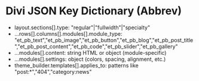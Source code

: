 # Divi JSON Key Dictionary (Abbrev)
- layout.sections[].type: "regular"|"fullwidth"|"specialty"
- ...rows[].columns[].modules[].module_type: "et_pb_text","et_pb_image","et_pb_button","et_pb_blog","et_pb_post_title","et_pb_post_content","et_pb_code","et_pb_slider","et_pb_gallery"
- ...modules[].content: string HTML or object (module-specific)
- ...modules[].settings: object (colors, spacing, alignment, etc.)
- theme_builder.templates[].applies_to: patterns like "post:*","404","category:news"
